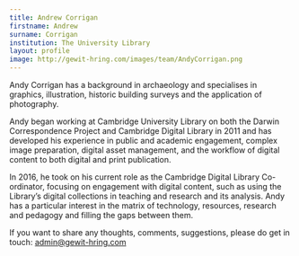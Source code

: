 ```yaml
---
title: Andrew Corrigan
firstname: Andrew
surname: Corrigan
institution: The University Library
layout: profile
image: http://gewit-hring.com/images/team/AndyCorrigan.png
---
```

Andy Corrigan has a background in archaeology and specialises in graphics, illustration, historic building surveys and the application of photography.

Andy began working at Cambridge University Library on both the Darwin Correspondence Project and Cambridge Digital Library in 2011 and has developed his experience in public and academic engagement, complex image preparation, digital asset management, and the workflow of digital content to both digital and print publication.

In 2016, he took on his current role as the Cambridge Digital Library Co-ordinator, focusing on engagement with digital content, such as using the Library’s digital collections in teaching and research and its analysis. Andy has a particular interest in the matrix of technology, resources, research and pedagogy and filling the gaps between them.

If you want to share any thoughts, comments, suggestions, please do get in touch:
admin@gewit-hring.com
